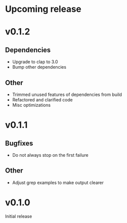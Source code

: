 # Upcoming release

# v0.1.2

## Dependencies
- Upgrade to clap to 3.0
- Bump other dependencies

## Other
- Trimmed unused features of dependencies from build
- Refactored and clarified code
- Misc optimizations

# v0.1.1

## Bugfixes
- Do not always stop on the first failure

## Other
- Adjust grep examples to make output clearer

# v0.1.0

Initial release
